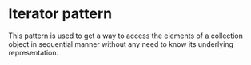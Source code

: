 # Iterator pattern
This pattern is used to get a way to access the elements of a collection object in sequential manner without any need to know its underlying representation.